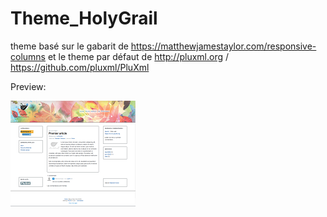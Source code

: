 # Theme_HolyGrail
theme basé sur le gabarit de https://matthewjamestaylor.com/responsive-columns et le theme par défaut de http://pluxml.org / https://github.com/pluxml/PluXml

Preview:

<img src="https://raw.githubusercontent.com/gcyrillus/Theme_HolyGrail/main/plxHollyGrail/preview.png">
